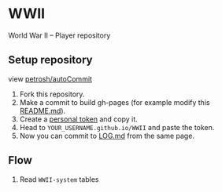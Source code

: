 # WWII

World War II – Player repository

## Setup repository

view [petrosh/autoCommit](https://github.com/petrosh/autoCommit)

1. Fork this repository.
2. Make a commit to build gh-pages (for example modify this [README.md](../../edit/master/README.md)).
3. Create a [personal token](https://github.com/settings/tokens) and copy it.
4. Head to `YOUR_USERNAME.github.io/WWII` and paste the token.
5. Now you can commit to [LOG.md](LOG.md) from the same page.

## Flow

1. Read `WWII-system` tables
